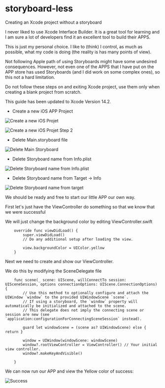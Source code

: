 # storyboard-less
Creating an Xcode project without a storyboard

I never liked to use Xcode Interface Builder. It is a great tool for learning and I am sure a lot of developers find it an excellent tool to build their APPS. 

This is just my personal choice. I like to (think) I control, as much as possible, what my code is doing (the reality is has many points of view).

Not following Apple path of using Storyboards might have some undesired consequences. However, not even one of the APPS that I have put on the APP store has used Storyboards (and I did work on some complex ones), so this not a hard limitation.

Do not follow these steps on and exiting Xcode project, use them only when creating a blank project from scratch.

This guide has been updated to Xcode Version 14.2.

- Create a new iOS APP Project

![Create a new iOS Projet](Image-Assets/new-project.jpg)

![Create a new iOS Projet Step 2](Image-Assets/new-project-step-2.jpg)

- Delete Main.storyboard file

![Delete Main Storyboard](Image-Assets/delete-main-storyboard.jpg)

- Delete Storyboard name from Info.plist

![Delete Storyboard name from Info.plist](Image-Assets/delete-story-board-name.jpg)

- Delete Storyboard name from Target -> Info

![Delete Storyboard name from target](Image-Assets/delete-story-board-name-from-target.jpg)

We should be ready and free to start our little APP our own way.

First let's just have the ViewController do something so that we know that we were successful

We will just change the background color by editing ViewController.swift

```
    override func viewDidLoad() {
        super.viewDidLoad()
        // Do any additional setup after loading the view.
        
        view.backgroundColor = UIColor.yellow
    }
```

Next we need to create and show our ViewController.

We do this by modifying the SceneDelegate file

```
    func scene(_ scene: UIScene, willConnectTo session: UISceneSession, options connectionOptions: UIScene.ConnectionOptions) {
        // Use this method to optionally configure and attach the UIWindow `window` to the provided UIWindowScene `scene`.
        // If using a storyboard, the `window` property will automatically be initialized and attached to the scene.
        // This delegate does not imply the connecting scene or session are new (see `application:configurationForConnectingSceneSession` instead).
        
        guard let windowScene = (scene as? UIWindowScene) else { return }
              
        window = UIWindow(windowScene: windowScene)
        window?.rootViewController = ViewController() // Your initial view controller.
        window?.makeKeyAndVisible()

    }
```

We can now run our APP and view the Yellow color of success:

![Success](Image-Assets/success.jpg)
